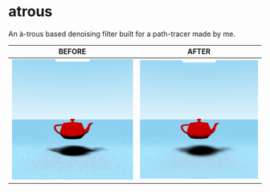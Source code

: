 # atrous
An à-trous based denoising filter built for a path-tracer made by me.




BEFORE                     | AFTER
---------------------------|---------------------------
![](https://github.com/Xeladarocks/atrous/blob/master/trophies/teapot/input.png?raw=true) | ![](https://github.com/Xeladarocks/atrous/blob/master/trophies/teapot/output.png?raw=true)
